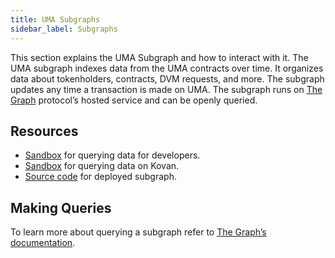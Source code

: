 ```yaml
---
title: UMA Subgraphs
sidebar_label: Subgraphs
---
```


This section explains the UMA Subgraph and how to interact with it. The UMA subgraph indexes data from the UMA contracts over time. It organizes data about tokenholders, contracts, DVM requests, and more. The subgraph updates any time a transaction is made on UMA. The subgraph runs on [The Graph](https://thegraph.com/) protocol’s hosted service and can be openly queried.

## Resources

- [Sandbox](https://thegraph.com/explorer/subgraph/protofire/uma) for querying data for developers.
- [Sandbox](https://thegraph.com/explorer/subgraph/umaprotocol/uma-kovan) for querying data on Kovan.
- [Source code](https://github.com/protofire/uma-subgraph) for deployed subgraph.

## Making Queries

To learn more about querying a subgraph refer to [The Graph’s documentation](https://thegraph.com/docs/introduction).

